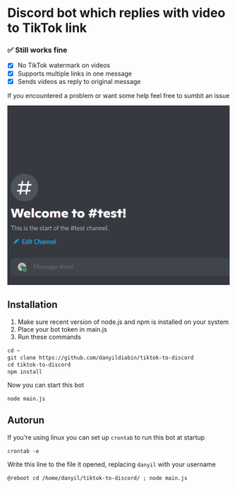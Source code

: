 # Discord bot which replies with video to TikTok link
### ✅ Still works fine
- [X] No TikTok watermark on videos
- [X] Supports multiple links in one message
- [X] Sends videos as reply to original message

If you encountered a problem or want some help feel free to sumbit an issue

![Bot in action](preview.gif)

Installation 
---
1. Make sure recent version of node.js and npm is installed on your system
2. Place your bot token in main.js
3. Run these commands
```
cd ~
git clone https://github.com/danyildiabin/tiktok-to-discord
cd tiktok-to-discord
npm install
```
Now you can start this bot
```
node main.js
```  

Autorun
---
If you're using linux you can set up `crontab` to run this bot at startup
```
crontab -e
```
Write this line to the file it opened, replacing `danyil` with your username
```
@reboot cd /home/danyil/tiktok-to-discord/ ; node main.js
```
